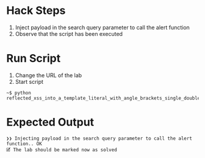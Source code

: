 # Hack Steps

1. Inject payload in the search query parameter to call the alert function
2. Observe that the script has been executed

# Run Script

1. Change the URL of the lab
2. Start script

```
~$ python reflected_xss_into_a_template_literal_with_angle_brackets_single_double_quotes_backslash_and_backticks_unicode_escaped.py
```

# Expected Output

```
❯❯ Injecting payload in the search query parameter to call the alert function.. OK
🗹 The lab should be marked now as solved
```

